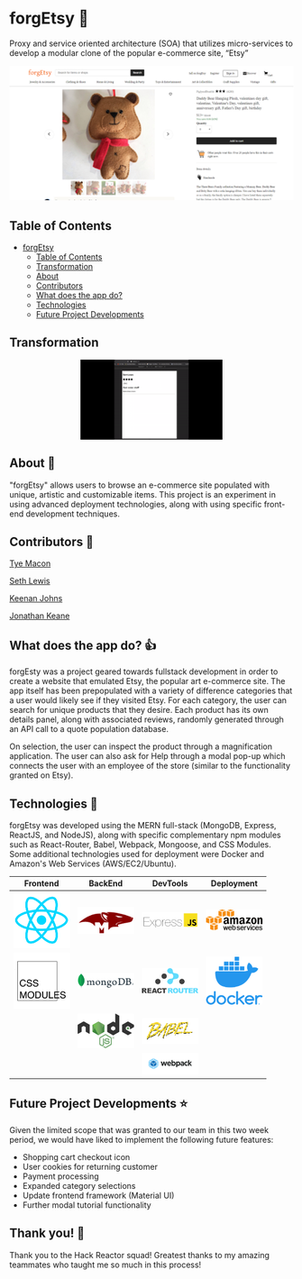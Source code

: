 # forgEtsy :art:
Proxy and service oriented architecture (SOA) that utilizes micro-services to develop a modular clone of the popular e-commerce site, “Etsy” 

![forgEtsy](https://github.com/jkeane889/forgEtsy_FullStack/blob/master/ForgEtsy_FinalProduct.png)

## Table of Contents
- [forgEtsy](#forgEtsy)
  - [Table of Contents](#table-of-contents)
  - [Transformation](#transformation)
  - [About](#about)
  - [Contributors](#contributors)
  - [What does the app do?](#what-does-the-app-do)
  - [Technologies](#technologies)
  - [Future Project Developments](#future-project-developments)

## Transformation

<img class="gif" style="display: block;
  margin-left: auto;
  margin-right: auto;
  width: 50%;" src="https://github.com/jkeane889/forgEtsy_FullStack/blob/master/forgEtsyBuild.gif"
/>

## About :page_with_curl:

"forgEtsy" allows users to browse an e-commerce site populated with unique, artistic and customizable items.  This project is an experiment in using advanced deployment technologies, along with using specific front-end development techniques.

## Contributors :muscle: 

[Tye Macon](https://github.com/orgs/ForgEtsy/people/tyemacon)

[Seth Lewis](https://github.com/projectLewis)

[Keenan Johns](https://github.com/FluxxField)

[Jonathan Keane](https://github.com/jkeane889)

## What does the app do? :thumbsup:

forgEsty was a project geared towards fullstack development in order to create a website that emulated Etsy, the popular art e-commerce site.  The app itself has been prepopulated with a variety of difference categories that a user would likely see if they visited Etsy.  For each category, the user can search for unique products that they desire.  Each product has its own details panel, along with associated reviews, randomly generated through an API call to a quote population database.  

On selection, the user can inspect the product through a magnification application.  The user can also ask for Help through a modal pop-up which connects the user with an employee of the store (similar to the functionality granted on Etsy).

## Technologies :custard:

forgEtsy was developed using the MERN full-stack (MongoDB, Express, ReactJS, and NodeJS), along with specific complementary npm modules such as React-Router, Babel, Webpack, Mongoose, and CSS Modules.  Some additional technologies used for deployment were Docker and Amazon's Web Services (AWS/EC2/Ubuntu).

| Frontend | BackEnd | DevTools | Deployment |
| -------- | ------- | -------- | ---------- |
| ![ReactJS](https://github.com/jkeane889/forgEtsy_FullStack/blob/master/technologies/ReactJS.png "ReactJS") | ![Mongoose](https://github.com/jkeane889/forgEtsy_FullStack/blob/master/technologies/mongooseLogo.png "Mongoose") | ![ExpressJS](https://github.com/jkeane889/forgEtsy_FullStack/blob/master/technologies/expressJS.png "ExpressJS") | ![AWS](https://github.com/jkeane889/forgEtsy_FullStack/blob/master/technologies/amazonwebServices.png "AWS") | 
| ![CSSModules](https://github.com/jkeane889/forgEtsy_FullStack/blob/master/technologies/CSSModules.png "CSSModules") | ![MongoDB](https://github.com/jkeane889/forgEtsy_FullStack/blob/master/technologies/mongoDBlogo.png "MongoDB") | ![ReactRouter](https://github.com/jkeane889/forgEtsy_FullStack/blob/master/technologies/reactRouter.png) | ![Docker](https://github.com/jkeane889/forgEtsy_FullStack/blob/master/technologies/dockerLogo.png "Docker") 
| | ![NodeJS](https://github.com/jkeane889/forgEtsy_FullStack/blob/master/technologies/nodeJS.png "NodeJS") | ![Babel](https://github.com/jkeane889/forgEtsy_FullStack/blob/master/technologies/babelJS.png "Babel") | |
| | | ![Webpack](https://github.com/jkeane889/forgEtsy_FullStack/blob/master/technologies/webpack.png "Webpack")

## Future Project Developments :star:

Given the limited scope that was granted to our team in this two week period, we would have liked to implement the following future features:

* Shopping cart checkout icon
* User cookies for returning customer
* Payment processing
* Expanded category selections
* Update frontend framework (Material UI)
* Further modal tutorial functionality

## Thank you! :pray:

Thank you to the Hack Reactor squad! Greatest thanks to my amazing teammates who taught me so much in this process! 
